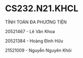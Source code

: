 # CS232.N21.KHCL

TÍNH TOÁN ĐA PHƯƠNG TIỆN


20521467 - Lê Văn Khoa

20521384 - Hoàng Đình Hữu

21521009 - Nguyễn Nguyên Khôi
